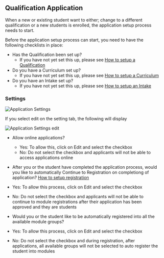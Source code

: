 ## **Qualification Application**

When a new or existing student want to either; change to a different qualification or a new students is enrolled, the application setup process needs to start.

Before the application setup process can start, you need to have the following checklists in place:

- Has the Qualification been set up?
	 - If you have not yet set this up, please see [How to setup a Qualification](http://help.studentmanager.co.za/en/latest/Qualifications/addaqualification/)
- Do you have a Curriculum set up?
  - If you have not yet set this up, please see [How to setup a Curriculum](http://help.studentmanager.co.za/en/latest/Qualifications/setupcurriculums/)
- Do you have an Intake set up?
  - If you have not yet set this up, please see [How to setup an Intake](http://help.studentmanager.co.za/en/latest/Qualifications/addapplicationintake/)

### **Settings**

![Application Settings](https://docs.google.com/uc?export=download&id=1V699moLKH7dYG3RKM8Pk9j9xsjo9xuOj)

If you select edit on the setting tab, the following will display

![Application Settings edit](https://docs.google.com/uc?export=download&id=1xXaFIt3j7R6kKyGpGoUnapC9MBPxm9BG)

- Allow online applications?
  -	Yes:	To allow this, click on Edit and select the checkbox
  -	No:	Do not select the checkbox and applicants will not be able to access applications online 
 
-	After you or the student have completed the application process, would you like to automatically Continue to Registration on completiong of application?   [How to setup registration]()
  -	Yes:	To allow this process, click on Edit and select the checkbox
  -	No:  	Do not select the checkbox and applicants will not be able to continue to module registrations after their application has been approved and they are students
 
-	Would you or the student like to be automatically registered into all the available module groups?
  -	Yes:	To allow this process, click on Edit and select the checkbox
  -	No:	Do not select the checkbox and during registration, after applications, all available groups will not be selected to auto register the student into modules



